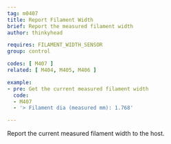 ```yaml
---
tag: m0407
title: Report Filament Width
brief: Report the measured filament width
author: thinkyhead

requires: FILAMENT_WIDTH_SENSOR
group: control

codes: [ M407 ]
related: [ M404, M405, M406 ]

example:
- pre: Get the current measured filament width
  code:
  - M407
  - '> Filament dia (measured mm): 1.768'

---
```


Report the current measured filament width to the host.
